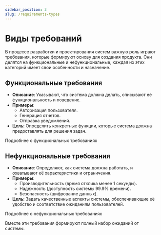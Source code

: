 ```yaml
---
sidebar_position: 3
slug: /requirements-types
---
```


# Виды требований

В процессе разработки и проектирования систем важную роль играют требования, которые формируют основу для создания продукта. Они делятся на функциональные и нефункциональные, каждая из этих категорий имеет свои особенности и назначение.

## **Функциональные требования**

- **Описание**: Указывают, что система должна делать, описывают её функциональность и поведение.
- **Примеры**: 
  - Авторизация пользователя.
  - Генерация отчетов.
  - Отправка уведомлений.
- **Цель**: Определить конкретные функции, которые система должна предоставлять для решения задач.

Подробнее о функциональных требованиях

## **Нефункциональные требования**

- **Описание**: Определяют, как система должна работать, и охватывают её характеристики и ограничения.
- **Примеры**:
  - Производительность (время отклика менее 1 секунды).
  - Надежность (доступность системы 99.9% времени).
  - Безопасность (шифрование данных).
- **Цель**: Задать качественные аспекты системы, обеспечивающие её удобство и соответствие ожиданиям пользователей.

Подробнее о нефункциональных требованиях

Вместе эти требования формируют полный набор ожиданий от системы.